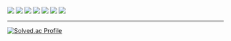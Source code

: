 
 <div align="center; style="display:flex; flex-direction:row;">
  <img src="https://img.shields.io/badge/Java-007396?style=for-the-badge&logo=Java&logoColor=white"> 
  <img src="https://img.shields.io/badge/Spring-6DB33F?style=for-the-badge&logo=spring&logoColor=white"> 
  <img src="https://img.shields.io/badge/Spring Boot-6DB33F?style=for-the-badge&logo=spring boot&logoColor=white"> 
  <img src="https://img.shields.io/badge/JPA-6DB33F?style=for-the-badge&logo=spring boot&logoColor=white">
  <img src="https://img.shields.io/badge/AWS EC2-FF9900?style=for-the-badge&logo=Amazon EC2&logoColor=white"> 
  <img src="https://img.shields.io/badge/AWS RDS-527FFF?style=for-the-badge&logo=amazonrds&logoColor=white"> 
  <img src="https://img.shields.io/badge/MySQL-4479A1?style=for-the-badge&logo=MySQL&logoColor=white"> 
 </div>


---
 [![Solved.ac Profile](http://mazassumnida.wtf/api/v2/generate_badge?boj=lee2963)](https://solved.ac/lee2963/)
